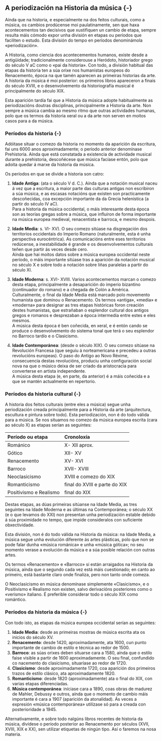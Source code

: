 <!--caracteres especiales para usar no temario
«comiñas angulares de cerre»
-->

## A periodización na Historia da música {-}

Aínda que na historia, e especialmente na dos feitos culturais, como a música, os cambios prodúcense moi paulatinamente, sen que haxa acontecementos tan decisivos que xustifiquen un cambio de etapa, sempre resulta máis cómodo expor unha división en etapas ou períodos que faciliten o estudo. Esta división do tempo en períodos denominámola «periodización». 

A Historia, como ciencia dos acontecementos humanos, existe desde a antigüidade; tradicionalmente considerouse a  Heródoto, historiador grego do século V  aC como o «pai da historia». Con todo, a división habitual das etapas da historia ten a súa orixe nos humanistas europeos do Renacemento, época na que tamén aparecen as primeiras historias da arte. A historia da música é moi posterior: os primeiros libros apareceron a finais do século  XVIII, e o desenvolvemento da  historiografía musical é principalmente do século  XIX.

Esta aparición tardía fai que a Historia da música adopte habitualmente as periodizacións doutras disciplinas, principalmente a Historia da arte. Non sempre a música cambia ao mesmo ritmo que outras actividades humanas, polo que os termos da historia xeral ou a da arte non serven en moitos casos para a da música.

### Períodos da historia {-}

Adóitase situar o comezo da historia no momento da aparición da escritura, fai uns 6000 anos aproximadamente; o período anterior denomínase Prehistoria. Aínda que está constatada a existencia de actividade musical durante a prehistoria, descoñécese que música facíase entón, polo que adoita quedar á marxe da historia da música.

Os períodos en que se divide a historia son catro:

1. **Idade Antiga**:
(ata o século V d. C.). Aínda que a notación musical naceu á vez que a escritura, a maior parte das culturas antigas non escribiron a súa música, e as escasas notacións que existen son practicamente descoñecidas, coa excepción importante da da Grecia  helenística (a partir do século IV  aC).  
Para a historia da música occidental, o máis interesante desta época son as teorías gregas sobre a música, que influíron de forma importante na música europea medieval, renacentista e barroca, e mesmo despois.

2. **Idade Media**:
s.  VI- XV). O seu comezo sitúase na disgregación dos territorios occidentais do Imperio Romano (naturalmente, esta é unha perspectiva  eurocéntrica). As comunicacións entre eses territorios redúcense, a inestabilidade é grande e os desenvolvementos culturais teñen que partir ás veces desde cero.  
Aínda que hai moitos datos sobre a música europea occidental neste período, o máis importante sitúase tras a aparición da notación musical no século X e sobre todo a notación sobre liñas paralelas a partir do século  XI.

3. **Idade Moderna**:
s.   XVI- XVIII. Varios acontecementos marcan o comezo desta etapa, principalmente a desaparición do imperio  bizantino (continuador do romano) e a chegada de  Colón a América. Culturalmente, o final da Idade Media está marcado polo movemento humanista que dominou o Renacemento. Os termos «antiga», «media» e «moderna» para designar as tres etapas históricas foron creación destes humanistas, que estrañaban o esplendor cultural dos antigos gregos e romanos e desprezaban a época intermedia entre estes e eles mesmos.  
A música desta época é ben coñecida, en xeral, e é entón cando se produce o desenvolvemento do sistema  tonal que terá o seu esplendor no Barroco tardío e o Clasicismo.

4. **Idade Contemporánea**:
(desde o século  XIX). O seu comezo sitúase na Revolución Francesa (que seguiu á norteamericana e precedeu a outras revolucións europeas). O paso do Antigo ao Novo Réxime, consecuencia destas revolucións, produciu unha configuración social nova na que o músico deixa de ser criado da aristocracia para converterse en artista independente.  
A música desta etapa (e, en parte, da anterior) é a máis coñecida e a que se mantén actualmente en repertorio.

### Períodos da historia cultural {-}

A historia dos feitos culturais (entre eles a música) segue unha periodización creada principalmente para a Historia da arte (arquitectura, escultura e pintura sobre todo). Esta periodización, non é do todo válida para a música. Se nos situamos no comezo da música europea escrita (cara ao século X) as etapas serían as seguintes:

| Período ou etapa       |  Cronoloxía                     |
| :--------------------- | :------------------------------ |
| Románico               | X- XII  aprox.                  |
| Gótico                 | XII- XV                         |
| Renacemento            | XV- XVI                         |
| Barroco                | XVII- XVIII                     |
| Neoclasicismo          | XVIII e comezo do  XIX          |
| Romanticismo           | final do  XVIII e parte do  XIX |
| Positivismo e Realismo | final do  XIX                   |

Destas etapas, as dúas primeiras sitúanse na Idade Media, as tres seguintes na Idade Moderna e as últimas na Contemporánea; o século  XX (e o que levamos do  XXI) non presentan unha periodización estable debido á súa proximidade no tempo, que impide consideralos con suficiente obxectividade.

<!-- REVISANDO AQUÍ -->
Esta división, non é do todo válida na Historia da música: na Idade Media, a música segue unha evolución diferente ás artes plásticas, polo que non se pode falar dunha «música románica» e unha «música gótica»; no seu momento verase a evolución da música e a súa posible relación con outras artes.

Os termos «Renacemento» e «Barroco» si están arraigados na Historia da música, aínda que o segundo cada vez está máis cuestionado; en canto ao primeiro, está bastante claro onde finaliza, pero non tanto onde comeza.

O Neoclasicismo en música denomínase simplemente «Clasicismo», e o Positivismo e Realismo non existen, salvo derivacións posteriores como o «verismo» italiano. É preferible considerar todo o século XIX como romántico.

### Períodos da historia da música {-}

Con todo isto, as etapas da música europea occidental serían as seguintes:

1. **Idade Media**: desde as primeiras mostras de música escrita ata os inicios do século  XV.
2. **Renacemento**: desde 1420, aproximadamente, ata 1600, cun punto importante de cambio de estilo e técnica ao redor de 1500.
3. **Barroco**: as súas orixes deben situarse cara a 1580, aínda que o estilo faise visible a partir de 1600 aproximadamente. O seu final, confundido co nacemento do clasicismo, situaríase ao redor de 1720.
4. **Clasicismo**: desde aproximadamente 1720, coa aparición dos primeiros trazos de estilo clásico, ata aproximadamente 1820.
5. **Romanticismo**: desde 1820 (aproximadamente) ata o final do  XIX, con varias etapas diferenciadas.
6. **Música contemporánea**: iníciase cara a 1890, coas obras de madurez de  Mahler,  Debussy e outros, aínda que o momento de cambio máis importante é cara a 1907 (aparición da  atonalidad). Ás veces a expresión «música contemporánea» utilízase só para a creada con posterioridade a 1945.

Alternativamente, e sobre todo nalgúns libros recentes de historia da música, divídese o período posterior ao Renacemento por séculos (XVII,  XVIII, XIX e XX), sen utilizar etiquetas de ningún tipo. Así o faremos na nosa materia.
